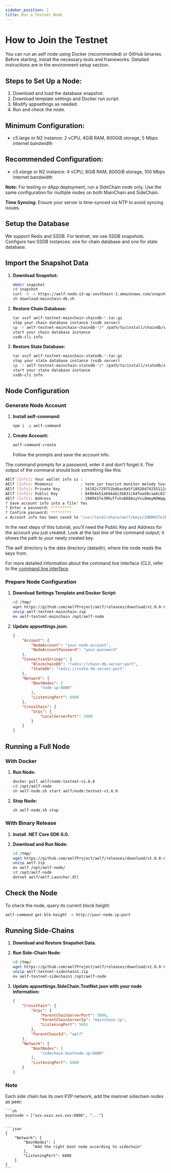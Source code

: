 ```yaml
---
sidebar_position: 1
title: Run a Testnet Node
---
```


# How to Join the Testnet

You can run an aelf node using Docker (recommended) or GitHub binaries. 
Before starting, install the necessary tools and frameworks. Detailed instructions are in the environment setup section.

## Steps to Set Up a Node:

1. Download and load the database snapshot.
2. Download template settings and Docker run script.
3. Modify appsettings as needed.
4. Run and check the node.

## Minimum Configuration:

- c5.large or N2 instance: 2 vCPU, 4GiB RAM, 800GiB storage, 5 Mbps internet bandwidth

## Recommended Configuration:

- c5.xlarge or N2 instance: 4 vCPU, 8GiB RAM, 800GiB storage, 100 Mbps internet bandwidth

**Note:** For testing or dApp deployment, run a SideChain node only. Use the same configuration for multiple nodes on both MainChain and SideChain.

**Time Syncing:** Ensure your server is time-synced via NTP to avoid syncing issues.

## Setup the Database

We support Redis and SSDB. For testnet, we use SSDB snapshots. Configure two SSDB instances: one for chain database and one for state database.

## Import the Snapshot Data

1. **Download Snapshot:**

    ```sh
    mkdir snapshot
    cd snapshot
    curl -O -s https://aelf-node.s3-ap-southeast-1.amazonaws.com/snapshot/testnet/download-mainchain-db.sh
    sh download-mainchain-db.sh
    ```

2. **Restore Chain Database:**

    ```sh
    tar xvzf aelf-testnet-mainchain-chaindb-*.tar.gz
    stop your chain database instance (ssdb server)
    cp -r aelf-testnet-mainchain-chaindb-*/* /path/to/install/chaindb/ssdb/var/
    start your chain database instance
    ssdb-cli info
    ```

3. **Restore State Database:**

    ```sh
    tar xvzf aelf-testnet-mainchain-statedb-*.tar.gz
    stop your state database instance (ssdb server)
    cp -r aelf-testnet-mainchain-statedb-*/* /path/to/install/statedb/ssdb/var/
    start your state database instance
    ssdb-cli info
    ```

## Node Configuration

### Generate Node Account

1. **Install aelf-command:**

    ```sh
    npm i -g aelf-command
    ```

2. **Create Account:**

    ```sh
    aelf-command create
    ```

    Follow the prompts and save the account info.

The command prompts for a password, enter it and don’t forget it. The output of the command should look something like this:

```bash
AElf [Info]: Your wallet info is :
AElf [Info]: Mnemonic            : term jar tourist monitor melody tourist catch sad ankle disagree great adult
AElf [Info]: Private Key         : 34192c729751bd6ac0a5f18926d74255112464b471aec499064d5d1e5b8ff3ce
AElf [Info]: Public Key          : 04904e51a944ab13b031cb4fead8caa6c027b09661dc5550ee258ef5c5e78d949b1082636dc8e27f20bc427b25b99a1cadac483fae35dd6410f347096d65c80402
AElf [Info]: Address             : 29KM437eJRRuTfvhsB8QAsyVvi8mmyN9Wqqame6TsJhrqXbeWd
? Save account info into a file? Yes
? Enter a password: *********
? Confirm password: *********
✔ Account info has been saved to "/usr/local/share/aelf/keys/29KM437eJRRuTfvhsB8QAsyVvi8mmyN9Wqqame6TsJhrqXbeWd.json"
```

In the next steps of this tutorial, you'll need the Public Key and Address for the account you just created. Look at the last line of the command output; it shows the path to your newly created key.

The aelf directory is the data directory (datadir), where the node reads the keys from.

For more detailed information about the command line interface (CLI), refer to the [command line interface](/tools/aelf-cli/introduction).

### Prepare Node Configuration

1. **Download Settings Template and Docker Script:**

    ```sh
    cd /tmp/
    wget https://github.com/aelfProject/aelf/releases/download/v1.0.0-rc1/aelf-testnet-mainchain.zip
    unzip aelf-testnet-mainchain.zip
    mv aelf-testnet-mainchain /opt/aelf-node
    ```

2. **Update appsettings.json:**

    ```json
    {
        "Account": {
            "NodeAccount": "your-node-account",
            "NodeAccountPassword": "your-password"
        },
        "ConnectionStrings": {
            "BlockchainDb": "redis://chain-db-server:port",
            "StateDb": "redis://state-db-server:port"
        },
        "Network": {
            "BootNodes": [
                "node-ip:6800"
            ],
            "ListeningPort": 6800
        },
        "CrossChain": {
            "Grpc": {
                "LocalServerPort": 5000
            }
        }
    }
    ```

## Running a Full Node

### With Docker

1. **Run Node:**

    ```sh
    docker pull aelf/node:testnet-v1.6.0
    cd /opt/aelf-node
    sh aelf-node.sh start aelf/node:testnet-v1.6.0
    ```

2. **Stop Node:**

    ```sh
    sh aelf-node.sh stop
    ```

### With Binary Release

1. **Install .NET Core SDK 6.0.**
2. **Download and Run Node:**

    ```sh
    cd /tmp/
    wget https://github.com/aelfProject/aelf/releases/download/v1.0.0-rc1/aelf.zip
    unzip aelf.zip
    mv aelf /opt/aelf-node/
    cd /opt/aelf-node
    dotnet aelf/aelf.Launcher.dll
    ```

## Check the Node

To check the node, query its current block height:

```sh
aelf-command get-blk-height -e http://your-node-ip:port
```

## Running Side-Chains

1. **Download and Restore Snapshot Data.**
2. **Run Side-Chain Node:**

    ```sh
    cd /tmp/
    wget https://github.com/aelfProject/aelf/releases/download/v1.0.0-rc1/aelf-testnet-sidechain1.zip
    unzip aelf-testnet-sidechain1.zip
    mv aelf-testnet-sidechain1 /opt/aelf-node
    ```

3. **Update appsettings.SideChain.TestNet.json with your node information:**

    ```json
    {
        "CrossChain": {
            "Grpc": {
                "ParentChainServerPort": 5000,
                "ParentChainServerIp": "mainchain-ip",
                "ListeningPort": 5001
            },
            "ParentChainId": "aelf"
        },
        "Network": {
            "BootNodes": [
                "sidechain-bootnode-ip:6800"
            ],
            "ListeningPort": 6800
        }
    }
    ```

### Note

Each side chain has its own P2P network, add the mainnet sidechain nodes as peer:

    ```sh
    bootnode → ["xxx.xxxx.xxx.xxx:6800", "..."]
    ```

    ```json
    {
        "Network": {
            "BootNodes": [
                "Add the right boot node according to sidechain"
            ],
            "ListeningPort": 6800
        }
    }
    ```